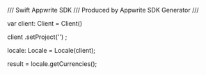 /// Swift Appwrite SDK
/// Produced by Appwrite SDK Generator
///

var client: Client = Client()

client
    .setProject('')
;

locale: Locale =  Locale(client);

result = locale.getCurrencies();
